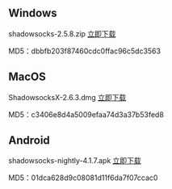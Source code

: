 ## Windows
shadowsocks-2.5.8.zip [立即下载][win]

MD5：dbbfb203f87460cdc0ffac96c5dc3563

## MacOS
ShadowsocksX-2.6.3.dmg [立即下载][mac]

MD5：c3406e8d4a5009efaa74d3a37b53fed8

## Android
shadowsocks-nightly-4.1.7.apk [立即下载][android]

MD5：01dca628d9c08081d11f6da7f07ccac0

[win]: https://github.com/fanach/download/releases/download/latest/shadowsocks-2.5.8.zip
[mac]: https://github.com/fanach/download/releases/download/latest/ShadowsocksX-2.6.3.dmg
[android]: https://github.com/fanach/download/releases/download/latest/shadowsocks-nightly-4.1.7.apk
